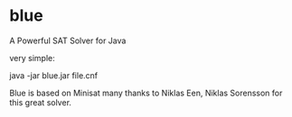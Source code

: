 # blue
 A Powerful  SAT Solver for Java
 
 very simple:
 
 java -jar blue.jar file.cnf
 
Blue is based on Minisat many thanks to Niklas Een, Niklas Sorensson for this great solver.
